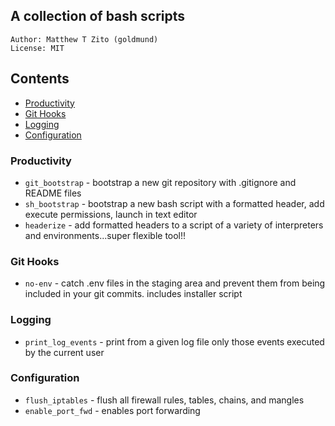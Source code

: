 ## A collection of bash scripts
```
Author: Matthew T Zito (goldmund)
License: MIT
```
## Contents

- [Productivity](#prod)
- [Git Hooks](#hooks)
- [Logging](#log)
- [Configuration](#conf)

### <a name="prod"></a> Productivity

* `git_bootstrap` - bootstrap a new git repository with .gitignore and README files
* `sh_bootstrap` - bootstrap a new bash script with a formatted header, add execute permissions, launch in text editor
* `headerize` - add formatted headers to a script of a variety of interpreters and environments...super flexible tool!! 

### <a name="hooks"></a> Git Hooks

* `no-env` - catch .env files in the staging area and prevent them from being included in your git commits. includes installer script

### <a name="log"></a> Logging

* `print_log_events` - print from a given log file only those events executed by the current user

### <a name="conf"></a> Configuration

* `flush_iptables` - flush all firewall rules, tables, chains, and mangles
* `enable_port_fwd` - enables port forwarding